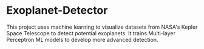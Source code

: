 # Exoplanet-Detector
This project uses machine learning to visualize datasets from NASA's Kepler Space Telescope to detect potential exoplanets. It trains Multi-layer Perceptron ML models to develop more advanced detection.

